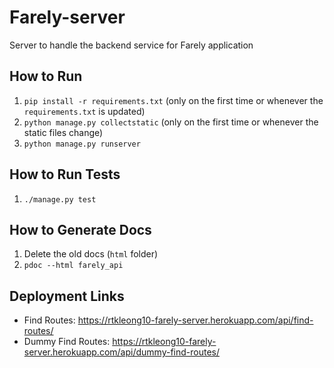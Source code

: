 # Farely-server
Server to handle the backend service for Farely application

## How to Run
1. `pip install -r requirements.txt` (only on the first time or whenever the `requirements.txt` is updated)
2. `python manage.py collectstatic` (only on the first time or whenever the static files change)
3. `python manage.py runserver`

## How to Run Tests
1. `./manage.py test`

## How to Generate Docs
1. Delete the old docs (`html` folder)
2. `pdoc --html farely_api`

## Deployment Links
- Find Routes: https://rtkleong10-farely-server.herokuapp.com/api/find-routes/
- Dummy Find Routes: https://rtkleong10-farely-server.herokuapp.com/api/dummy-find-routes/